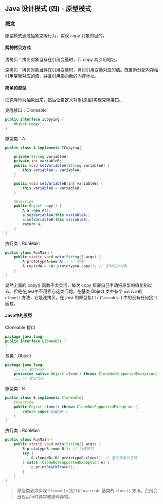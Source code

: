 ## Java 设计模式 (四) - 原型模式 
### 概念

原型模式通过抽象克隆行为，实现 copy 对象的目的。

#### 两种拷贝方式

浅拷贝：拷贝对象当存在引用变量时，只 copy 其引用地址。

深拷贝：拷贝对象当存在引用变量时，拷贝引用变量对应的值。既重新分配内存给引用变量对应的值，并且引用指向新的内存地址。

#### 简单的原型

把克隆行为抽象出来，然后让自定义对象(原型)实现克隆接口。

克隆接口：Cloneable

``` java
public interface ICopying {
    Object copy();
}
```

原型类：A

``` java
public class A implements ICopying{

    private String variableA;
    private int variableB;
    public void setVariableA(String variableA) {
        this.variableA = variableA;
    }

    public void setVariableB(int variableB) {
        this.variableB = variableB;
    }

    @Override
    public Object copy() {
        A a =new A();
        a.setVariableA(this.variableA);
        a.setVariableB(this.variableB);
        return a;
    }
}
```

执行类：RunMain

``` java
public class RunMain {
    public static void main(String[] args) {
        A prototypeA=new A(); // 原型
        A copiedA = (A) prototypeA.copy(); // 复制后的对象
    }
}
```

显然上面的 copy() 函数不太灵活，每次 copy 都要自己手动把原型的值复制过去。但是在java中不用担心这类问题。在基类 Object 类中有个 `native` 的 `clone()` 方法，它是浅拷贝。在 java 的原型接口 ( `Cloneable` ) 中的没有任何接口函数。

#### Java中的原型

Cloneable 接口

``` java
package java.lang;
public interface Cloneable {
}
```

基类：Object

``` java
package java.lang;
    ... // 其它代码
    protected native Object clone() throws CloneNotSupportedException;
    ... // 其它代码
```

原型类：B

``` java
public class B implements Cloneable{
    @Override
    public Object clone() throws CloneNotSupportedException {
        return super.clone();
    }
}
```

执行类：RunMain

``` java
public class RunMain {
    public static void main(String[] args) {
        B prototypeB =new B(); // 创建原型
        try {
            B clonedB=(B) prototypeB.clone(); // 基于原型的克隆
        } catch (CloneNotSupportedException e) {
            e.printStackTrace();
        }
    }
}
```

> 原型类必须实现 `Cloneable` 接口和 `override` 基类的 `clone()` 方法。否则会出现运行时异常和编译异常。

